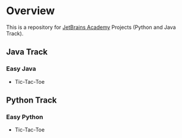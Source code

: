# Overview #

This is a repository for [JetBrains Academy](https://www.jetbrains.com/academy/) Projects (Python and Java Track).

## Java Track ##

### Easy Java ###

- Tic-Tac-Toe

## Python Track ##

### Easy Python ##

- Tic-Tac-Toe
